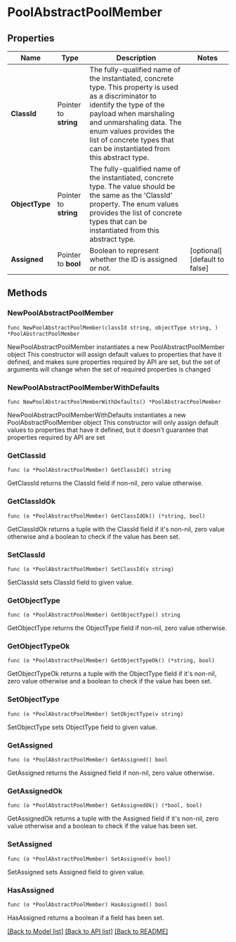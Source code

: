 # PoolAbstractPoolMember

## Properties

Name | Type | Description | Notes
------------ | ------------- | ------------- | -------------
**ClassId** | Pointer to **string** | The fully-qualified name of the instantiated, concrete type. This property is used as a discriminator to identify the type of the payload when marshaling and unmarshaling data. The enum values provides the list of concrete types that can be instantiated from this abstract type. | 
**ObjectType** | Pointer to **string** | The fully-qualified name of the instantiated, concrete type. The value should be the same as the &#39;ClassId&#39; property. The enum values provides the list of concrete types that can be instantiated from this abstract type. | 
**Assigned** | Pointer to **bool** | Boolean to represent whether the ID is assigned or not. | [optional] [default to false]

## Methods

### NewPoolAbstractPoolMember

`func NewPoolAbstractPoolMember(classId string, objectType string, ) *PoolAbstractPoolMember`

NewPoolAbstractPoolMember instantiates a new PoolAbstractPoolMember object
This constructor will assign default values to properties that have it defined,
and makes sure properties required by API are set, but the set of arguments
will change when the set of required properties is changed

### NewPoolAbstractPoolMemberWithDefaults

`func NewPoolAbstractPoolMemberWithDefaults() *PoolAbstractPoolMember`

NewPoolAbstractPoolMemberWithDefaults instantiates a new PoolAbstractPoolMember object
This constructor will only assign default values to properties that have it defined,
but it doesn't guarantee that properties required by API are set

### GetClassId

`func (o *PoolAbstractPoolMember) GetClassId() string`

GetClassId returns the ClassId field if non-nil, zero value otherwise.

### GetClassIdOk

`func (o *PoolAbstractPoolMember) GetClassIdOk() (*string, bool)`

GetClassIdOk returns a tuple with the ClassId field if it's non-nil, zero value otherwise
and a boolean to check if the value has been set.

### SetClassId

`func (o *PoolAbstractPoolMember) SetClassId(v string)`

SetClassId sets ClassId field to given value.


### GetObjectType

`func (o *PoolAbstractPoolMember) GetObjectType() string`

GetObjectType returns the ObjectType field if non-nil, zero value otherwise.

### GetObjectTypeOk

`func (o *PoolAbstractPoolMember) GetObjectTypeOk() (*string, bool)`

GetObjectTypeOk returns a tuple with the ObjectType field if it's non-nil, zero value otherwise
and a boolean to check if the value has been set.

### SetObjectType

`func (o *PoolAbstractPoolMember) SetObjectType(v string)`

SetObjectType sets ObjectType field to given value.


### GetAssigned

`func (o *PoolAbstractPoolMember) GetAssigned() bool`

GetAssigned returns the Assigned field if non-nil, zero value otherwise.

### GetAssignedOk

`func (o *PoolAbstractPoolMember) GetAssignedOk() (*bool, bool)`

GetAssignedOk returns a tuple with the Assigned field if it's non-nil, zero value otherwise
and a boolean to check if the value has been set.

### SetAssigned

`func (o *PoolAbstractPoolMember) SetAssigned(v bool)`

SetAssigned sets Assigned field to given value.

### HasAssigned

`func (o *PoolAbstractPoolMember) HasAssigned() bool`

HasAssigned returns a boolean if a field has been set.


[[Back to Model list]](../README.md#documentation-for-models) [[Back to API list]](../README.md#documentation-for-api-endpoints) [[Back to README]](../README.md)


